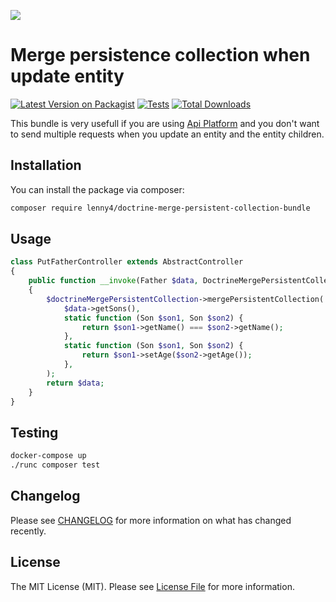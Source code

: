 [<img src="https://github-ads.s3.eu-central-1.amazonaws.com/support-ukraine.svg?t=1" />](https://supportukrainenow.org)

# Merge persistence collection when update entity

[![Latest Version on Packagist](https://img.shields.io/packagist/v/lenny4/doctrine-merge-persistent-collection-bundle.svg?style=flat-square)](https://packagist.org/packages/lenny4/doctrine-merge-persistent-collection-bundle)
[![Tests](https://github.com/lenny4/doctrine-merge-persistent-collection-bundle/actions/workflows/run-tests.yml/badge.svg?branch=main)](https://github.com/lenny4/doctrine-merge-persistent-collection-bundle/actions/workflows/run-tests.yml)
[![Total Downloads](https://img.shields.io/packagist/dt/lenny4/doctrine-merge-persistent-collection-bundle.svg?style=flat-square)](https://packagist.org/packages/lenny4/doctrine-merge-persistent-collection-bundle)

This bundle is very usefull if you are using [Api Platform](https://api-platform.com/docs/distribution/) and you don't
want to send multiple requests when you update an entity and the entity children.

## Installation

You can install the package via composer:

```bash
composer require lenny4/doctrine-merge-persistent-collection-bundle
```

## Usage

```php
class PutFatherController extends AbstractController
{
    public function __invoke(Father $data, DoctrineMergePersistentCollection $doctrineMergePersistentCollection): Father
    {
        $doctrineMergePersistentCollection->mergePersistentCollection(
            $data->getSons(),
            static function (Son $son1, Son $son2) {
                return $son1->getName() === $son2->getName();
            },
            static function (Son $son1, Son $son2) {
                return $son1->setAge($son2->getAge());
            },
        );
        return $data;
    }
}
```

## Testing

```bash
docker-compose up
./runc composer test
```

## Changelog

Please see [CHANGELOG](CHANGELOG.md) for more information on what has changed recently.

## License

The MIT License (MIT). Please see [License File](LICENSE.md) for more information.
